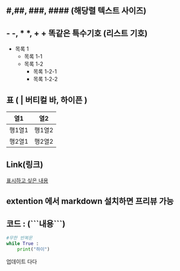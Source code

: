 ## #,##, ###, #### (해당렬 텍스트 사이즈)

## - -, * *, + + 똑같은 특수기호 (리스트 기호)
- 목록 1
    * 목록 1-1
    + 목록 1-2
        - 목록 1-2-1
        * 목록 1-2-2

## 표 ( | 버티컬 바, 하이픈 )
열1 | 열2
---- | ----
행1열1|행1열2
행2열1|행2열2

## Link(링크)
[표시하고 싶은 내용](링크)

## extention 에서 markdown 설치하면 프리뷰 가능

## 코드 : (\`\`\`내용\`\`\`)
```Python
#무한 반복문
while True :
    print("하이")
```
업데이트
다다